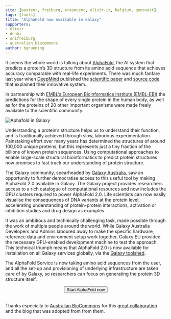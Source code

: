 ```yaml
---
site: [pasteur, freiburg, erasmusmc, elixir-it, belgium, genouest]
tags: [tools]
title: "AlphaFold now available in Galaxy" 
supporters:
- elixir
- denbi
- unifreiburg
- australian_biocommons
author: bgruening
---
```



It seems the whole world is talking about [AlphaFold](https://deepmind.com/blog/article/putting-the-power-of-alphafold-into-the-worlds-hands),
the AI system that predicts a protein’s 3D structure from its amino acid sequence that
achieves accuracy comparable with real-life experiments. There was much fanfare last year when [DeepMind](https://deepmind.com/) published
the [scientific paper](https://www.nature.com/articles/s41586-021-03819-2) and
[source code](https://github.com/deepmind/alphafold/) that explained their innovative system.

In partnership with [EMBL’s European Bioinformatics Institute (EMBL-EBI)](https://alphafold.ebi.ac.uk/) the predictions for the shape of every single protein in the human body,
as well as for the proteins of 20 other important organisms were made freely available to the scientific community.

![Aphafold in Galaxy](/assets/media/alphafold.png)

Understanding a protein’s structure helps us to understand their function, and is traditionally achieved through slow, laborious experimentation. Painstaking effort over many years has determined the structures of around 100,000 unique proteins, but this represents just a tiny fraction of the billions of known protein sequences. Using computational approaches to enable large-scale structural bioinformatics to predict protein structures now promises to fast track our understanding of protein structure.

The Galaxy community, spearheaded by [Galaxy Australia](https://www.biocommons.org.au/galaxy-australia), saw an opportunity to further democratise access
to this useful tool by making AlphaFold 2.0 available in Galaxy.
The Galaxy project provides researchers access to a rich catalogue of computational resources and now includes the GPU clusters required to power AlphaFold 2.0.
Life scientists can now easily visualise the consequences of DNA variants at the protein level, accelerating understanding of protein-protein interactions, activation or inhibition studies and drug design as examples.

It was an ambitious and technically challenging task, made possible through the work of multiple people around the world. While Galaxy Australia Developers and Admins laboured away
to make the specific hardware, reference data and environment setup work together, Galaxy EU provided the necessary GPU-enabled development machine to test the approach. This technical
triumph means that AlphaFold 2.0 is now available for installation on all Galaxy services globally, via the [Galaxy toolshed](https://toolshed.g2.bx.psu.edu/).

The AlphaFold Service is now taking amino acid sequences from the user, and all the set-up and provisioning of underlying infrastructure are taken care of by Galaxy, so researchers can focus on generating the protein 3D structure itself.

<div align="center">
<a href="https://usegalaxy.eu/?tool_id=alphafold"><button type="button" class="btn btn-primary btn-lg">Start AlphaFold now</button></a>
</div><br>

Thanks especially to [Australian BioCommons](https://www.biocommons.org.au/) for this [great collaboration](https://www.biocommons.org.au/news/alphafold-galaxy-au) and the blog that was adopted from from them.
